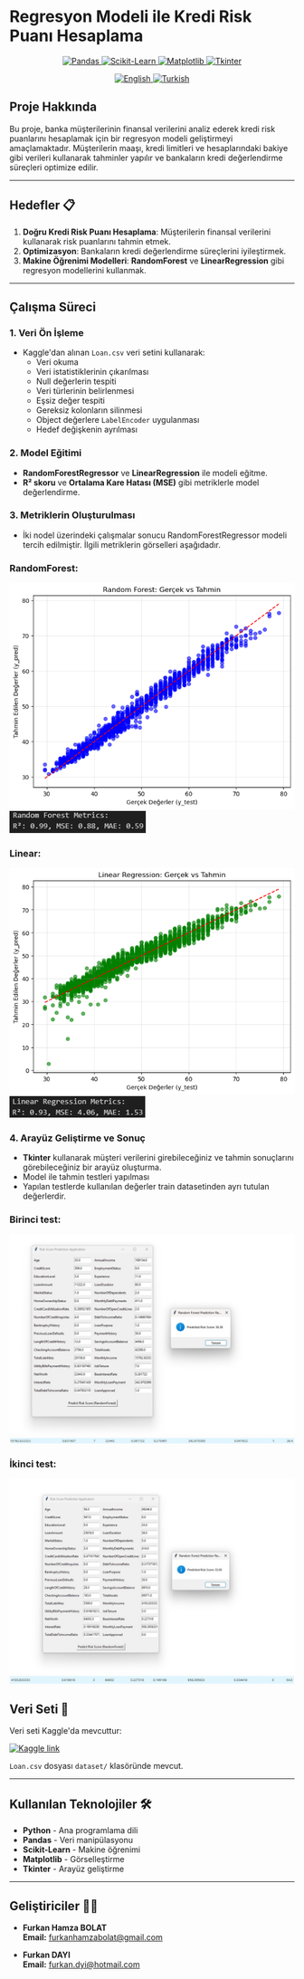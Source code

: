 # Regresyon Modeli ile Kredi Risk Puanı Hesaplama

<p align="center">
  <a href="https://pandas.pydata.org/">
    <img src="https://img.shields.io/badge/Pandas-1.x-blue?logo=pandas&logoColor=white" alt="Pandas">
  </a>
  <a href="https://scikit-learn.org/">
    <img src="https://img.shields.io/badge/Scikit--Learn-0.24-green?logo=scikit-learn&logoColor=white" alt="Scikit-Learn">
  </a>
  <a href="https://matplotlib.org/">
    <img src="https://img.shields.io/badge/Matplotlib-3.x-orange?logo=matplotlib&logoColor=white" alt="Matplotlib">
  </a>
  <a href="https://docs.python.org/3/library/tkinter.html">
    <img src="https://img.shields.io/badge/Tkinter-Built--in-yellow?logo=tkinter&logoColor=white" alt="Tkinter">
  </a>
</p>


<p align="center">
  <a href="README.md">
    <img src="https://img.shields.io/badge/lang-English-blue.svg" alt="English">
  </a>
  <a href="README_TR.md">
    <img src="https://img.shields.io/badge/lang-Türkçe-red.svg" alt="Turkish">
  </a>
</p>

## Proje Hakkında

Bu proje, banka müşterilerinin finansal verilerini analiz ederek kredi risk puanlarını hesaplamak için bir regresyon modeli geliştirmeyi amaçlamaktadır. Müşterilerin maaşı, kredi limitleri ve hesaplarındaki bakiye gibi verileri kullanarak tahminler yapılır ve bankaların kredi değerlendirme süreçleri optimize edilir.

---

## Hedefler 📋

1. **Doğru Kredi Risk Puanı Hesaplama**: Müşterilerin finansal verilerini kullanarak risk puanlarını tahmin etmek.
2. **Optimizasyon**: Bankaların kredi değerlendirme süreçlerini iyileştirmek.
3. **Makine Öğrenimi Modelleri**: **RandomForest** ve **LinearRegression** gibi regresyon modellerini kullanmak.

---

## Çalışma Süreci

### 1. **Veri Ön İşleme**
- Kaggle'dan alınan `Loan.csv` veri setini kullanarak:
  - Veri okuma
  - Veri istatistiklerinin çıkarılması
  - Null değerlerin tespiti
  - Veri türlerinin belirlenmesi
  - Eşsiz değer tespiti
  - Gereksiz kolonların silinmesi
  - Object değerlere `LabelEncoder` uygulanması
  - Hedef değişkenin ayrılması

### 2. **Model Eğitimi**
- **RandomForestRegressor** ve **LinearRegression** ile modeli eğitme.
- **R² skoru** ve **Ortalama Kare Hatası (MSE)** gibi metriklerle model değerlendirme.

### 3. **Metriklerin Oluşturulması**
- İki nodel üzerindeki çalışmalar sonucu RandomForestRegressor modeli tercih edilmiştir. İlgili metriklerin görselleri aşağıdadır.
### RandomForest:
<img src="images/RandomForest.png" alt="RandomForest">
<img src="images/RandomMetric.png" alt="RandomMetric">

### Linear:

<img src="images/Linear.png" alt="Linear">
<img src="images/LinearMetric.png" alt="LinearMetric">

### 4. **Arayüz Geliştirme ve Sonuç**
- **Tkinter** kullanarak müşteri verilerini girebileceğiniz ve tahmin sonuçlarını görebileceğiniz bir arayüz oluşturma.
- Model ile tahmin testleri yapılması
- Yapılan testlerde kullanılan değerler train datasetinden ayrı tutulan değerlerdir.
### Birinci test:
<img src="images/Pred1.jpg" alt="Pred1">
<img src="images/Pred1_1.jpg" alt="Pred1_1">

### İkinci test:

<img src="images/Pred2.jpg" alt="Pred2">
<img src="images/Pred2_2.jpg" alt="Pred2_2">


## Veri Seti 📂

Veri seti Kaggle'da mevcuttur:  

<p align="left">
  <a href="https://www.kaggle.com/datasets/lorenzozoppelletto/financial-risk-for-loan-approval">
    <img src="klogo.png" alt="Kaggle link" width="50">
  </a>
</p>

`Loan.csv` dosyası `dataset/` klasöründe mevcut.

---

## Kullanılan Teknolojiler 🛠️
- **Python** - Ana programlama dili
- **Pandas** - Veri manipülasyonu
- **Scikit-Learn** - Makine öğrenimi
- **Matplotlib** - Görselleştirme
- **Tkinter** - Arayüz geliştirme

---

## Geliştiriciler 👨‍💻

- **Furkan Hamza BOLAT**  
  **Email:** [furkanhamzabolat@gmail.com](mailto:furkanhamzabolat@gmail.com)  

- **Furkan DAYI**  
  **Email:** [furkan.dyi@hotmail.com](mailto:furkan.dyi@hotmail.com)

